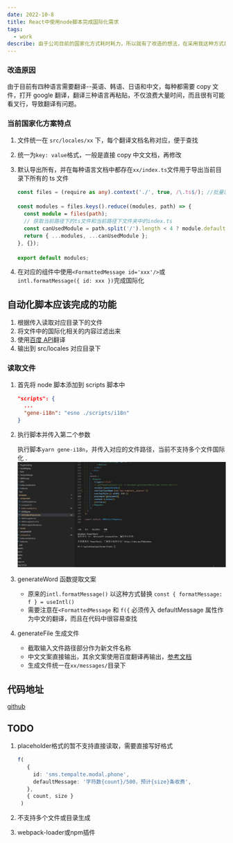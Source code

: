 ```yaml
---
date: 2022-10-8
title: React中使用node脚本完成国际化需求
tags:
  - work
describe: 由于公司目前的国家化方式耗时耗力，所以就有了改造的想法，在采用我这种方式后明显提高了大家的工作效率。
---
```

  
### 改造原因

由于目前有四种语言需要翻译--英语、韩语、日语和中文，每种都需要 copy 文件，打开 google 翻译，翻译三种语言再粘贴，不仅浪费大量时间，而且很有可能看叉行，导致翻译有问题。

### 当前国家化方案特点

1. 文件统一在 `src/locales/xx` 下，每个翻译文档名称对应，便于查找
2. 统一为`key: value`格式，一般是直接 copy 中文文档，再修改
3. 默认导出所有，并在每种语言文档中都存在`xx/index.ts`文件用于导出当前目录下所有的 ts 文件

   ```ts
   const files = (require as any).context('./', true, /\.ts$/); //批量读取模块文件

   const modules = files.keys().reduce((modules, path) => {
     const module = files(path);
     // 获取当前路径下的ts文件和当前路径下文件夹中的index.ts
     const canUsedModule = path.split('/').length < 4 ? module.default : {};
     return { ...modules, ...canUsedModule };
   }, {});

   export default modules;
   ```

4. 在对应的组件中使用`<FormattedMessage id='xxx'/>`或`intl.formatMessage({ id: xxx })`完成国际化

## 自动化脚本应该完成的功能

1. 根据传入读取对应目录下的文件
2. 将文件中的国际化相关的内容过滤出来
3. 使用[百度 API](https://fanyi-api.baidu.com/api/trans/product/desktop)翻译
4. 输出到 src/locales 对应目录下

### 读取文件

1. 首先将 node 脚本添加到 scripts 脚本中

   ```json
   "scripts": {
     ...
     "gene-i18n": "esno ./scripts/i18n"
   }
   ```

2. 执行脚本并传入第二个参数

   执行脚本`yarn gene-i18n`，并传入对应的文件路径，当前不支持多个文件国际化
   .![i18n.gif](./images/i18n.gif)

3. generateWord 函数提取文案

   - 原来的`intl.formatMessage()` 以这种方式替换 `const { formatMessage: f } = useIntl()`
   - 需要注意在`<FormattedMessage` 和 `f({` 必须传入 defaultMessage 属性作为中文的翻译，而且在代码中很容易查找

4. generateFile 生成文件

   - 截取输入文件路径部分作为新文件名称
   - 中文文案直接输出，其余文案使用百度翻译再输出，[参考文档](https://juejin.cn/post/6906787897811501063)
   - 生成文件统一在`xx/messages/`目录下
  
## 代码地址

[github](https://github.com/wang1xiang/gene-i18n)

## TODO

1. placeholder格式的暂不支持直接读取，需要直接写好格式

   ```ts
   f(
      {
        id: 'sms.tempalte.modal.phone',
        defaultMessage: '字符数{count}/500，预计{size}条收费',
      },
      { count, size }
    )
   ```

2. 不支持多个文件或目录生成
3. webpack-loader或npm插件
